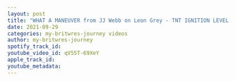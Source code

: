 ```yaml
---
layout: post
title: "WHAT A MANEUVER from JJ Webb on Leon Grey - TNT IGNITION LEVEL UP 26 09 21"
date: 2021-09-29
categories: my-britwres-journey videos
author: my-britwres-journey
spotify_track_id: 
youtube_video_id: qV55T-69XeY
apple_track_id: 
youtube_metadata: 
---
```

